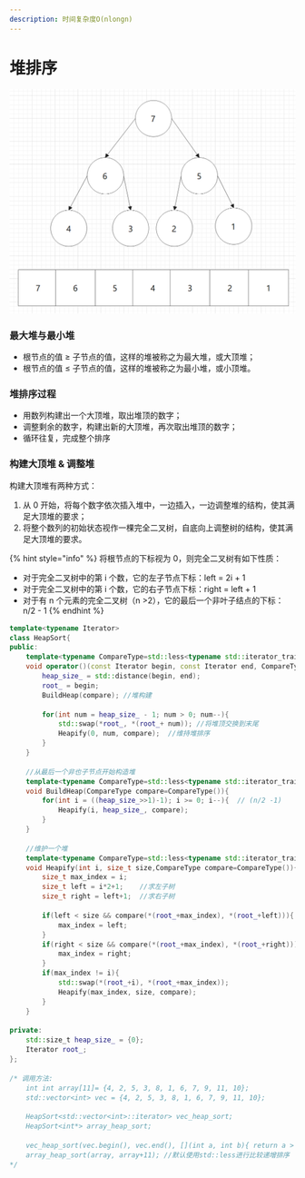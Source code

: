 ```yaml
---
description: 时间复杂度O(nlongn)
---
```


# 堆排序

![&#x56FE;1. &#x6700;&#x5927;&#x5806;](../.gitbook/assets/image%20%2822%29.png)

### 最大堆与最小堆

* 根节点的值 ≥ 子节点的值，这样的堆被称之为最大堆，或大顶堆；
* 根节点的值 ≤ 子节点的值，这样的堆被称之为最小堆，或小顶堆。

### 堆排序过程

* 用数列构建出一个大顶堆，取出堆顶的数字；
* 调整剩余的数字，构建出新的大顶堆，再次取出堆顶的数字；
* 循环往复，完成整个排序

### 构建大顶堆 & 调整堆 

构建大顶堆有两种方式：

1. 从 0 开始，将每个数字依次插入堆中，一边插入，一边调整堆的结构，使其满足大顶堆的要求； 
2. 将整个数列的初始状态视作一棵完全二叉树，自底向上调整树的结构，使其满足大顶堆的要求。

{% hint style="info" %}
将根节点的下标视为 0，则完全二叉树有如下性质：

* 对于完全二叉树中的第 i 个数，它的左子节点下标：left = 2i + 1
*  对于完全二叉树中的第 i 个数，它的右子节点下标：right = left + 1 
* 对于有 n 个元素的完全二叉树（n &gt;2），它的最后一个非叶子结点的下标：n/2 - 1
{% endhint %}

```cpp
template<typename Iterator>
class HeapSort{
public:
    template<typename CompareType=std::less<typename std::iterator_traits<Iterator>::value_type>>
    void operator()(const Iterator begin, const Iterator end, CompareType compare=CompareType()){
        heap_size_ = std::distance(begin, end);
        root_ = begin;
        BuildHeap(compare); //堆构建

        for(int num = heap_size_ - 1; num > 0; num--){
            std::swap(*root_, *(root_+ num)); //将堆顶交换到末尾
            Heapify(0, num, compare);  //维持堆排序
        }
    }
    
    //从最后一个非也子节点开始构造堆
    template<typename CompareType=std::less<typename std::iterator_traits<Iterator>::value_type>>
    void BuildHeap(CompareType compare=CompareType()){
        for(int i = ((heap_size_>>1)-1); i >= 0; i--){  // (n/2 -1)
            Heapify(i, heap_size_, compare);
        }
    }

    //维护一个堆
    template<typename CompareType=std::less<typename std::iterator_traits<Iterator>::value_type>>
    void Heapify(int i, size_t size,CompareType compare=CompareType()){
        size_t max_index = i;
        size_t left = i*2+1;    //求左子树
        size_t right = left+1;  //求右子树
        
        if(left < size && compare(*(root_+max_index), *(root_+left))){
            max_index = left;
        }
        if(right < size && compare(*(root_+max_index), *(root_+right))){
            max_index = right;
        }
        if(max_index != i){
            std::swap(*(root_+i), *(root_+max_index));
            Heapify(max_index, size, compare);
        }
    }

private:
    std::size_t heap_size_ = {0};
    Iterator root_;
};

/* 调用方法: 
    int int array[11]= {4, 2, 5, 3, 8, 1, 6, 7, 9, 11, 10};
    std::vector<int> vec = {4, 2, 5, 3, 8, 1, 6, 7, 9, 11, 10};
    
    HeapSort<std::vector<int>::iterator> vec_heap_sort;
    HeapSort<int*> array_heap_sort;
    
    vec_heap_sort(vec.begin(), vec.end(), [](int a, int b){ return a > b;}); //使用lambda自定义比较函数递减排序
    array_heap_sort(array, array+11); //默认使用std::less进行比较递增排序
*/
```

